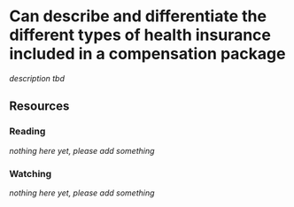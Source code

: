 # Can describe and differentiate the different types of health insurance included in a compensation package
_description tbd_
## Resources
### Reading
_nothing here yet, please add something_
### Watching
_nothing here yet, please add something_
